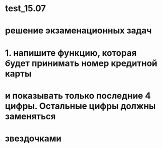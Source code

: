 # test_15.07
# решение экзаменационных задач

# 1. напишите функцию, которая будет принимать номер кредитной карты
# и показывать только последние 4 цифры. Остальные цифры должны заменяться
# звездочками

